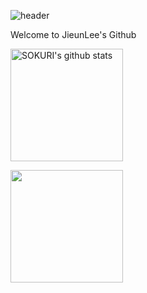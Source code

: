 ![header](https://capsule-render.vercel.app/api?type=waving&color=gradient&height=250&section=header&text=JieunLee&fontSize=90)

Welcome to JieunLee's Github

<a href="https://github.com/LeeZEun"><img align="center" style="height:180px" src="https://github-readme-stats.vercel.app/api?username=LeeZEun&show_icons=true&include_all_commits=true&theme=nord&hide_border=true" alt="SOKURI's github stats" /></a>

<a href="https://github.com/LeeZEun"><img align="center" style="height:180px" src="https://github-readme-stats.vercel.app/api/top-langs/?username=LeeZEun&layout=compact&theme=nord&hide_border=true" /></a> 

